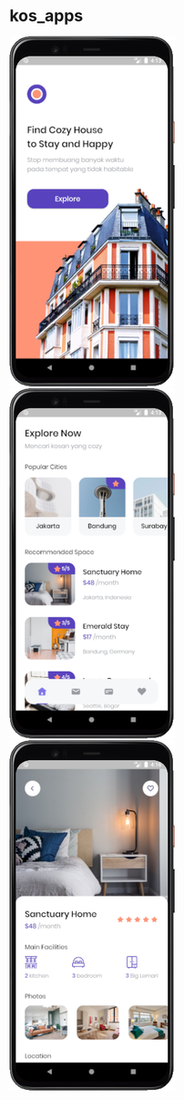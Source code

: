 # kos_apps

![img 1](https://github.com/adifens/kos_apps/blob/master/Screenshot%20from%202021-09-29%2016-13-08.png)
![img 2](https://github.com/adifens/kos_apps/blob/master/Screenshot%20from%202021-09-29%2016-13-15.png)
![img 3](https://github.com/adifens/kos_apps/blob/master/Screenshot%20from%202021-09-29%2016-16-23.png)
